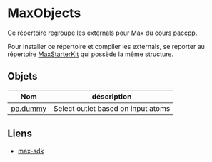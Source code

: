 # MaxObjects

Ce répertoire regroupe les externals pour [Max](https://cycling74.com/products/max) du cours [paccpp](https://github.com/paccpp/paccpp).

Pour installer ce répertoire et compiler les externals, se reporter au répertoire [MaxStarterKit](https://github.com/paccpp/MaxStarterKit) qui possède la même structure.

## Objets

| Nom       | déscription |
|-----------|-------------|
|[pa.dummy](source/projects/pa.dummy) | Select outlet based on input atoms |

## Liens

- [max-sdk](https://cycling74.com/sdk/MaxSDK-7.1.0/html/index.html)
